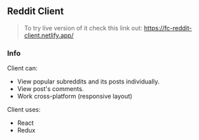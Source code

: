## Reddit Client

> To try live version of it check this link out: https://fc-reddit-client.netlify.app/

### Info

Client can: 
* View popular subreddits and its posts individually.
* View post's comments.
* Work cross-platform (responsive layout)

Client uses:
* React
* Redux
